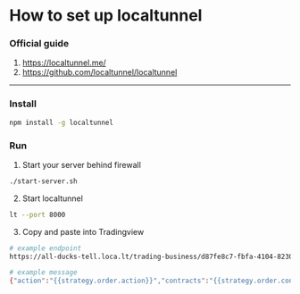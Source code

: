 # How to set up localtunnel

### Official guide
1. https://localtunnel.me/
2. https://github.com/localtunnel/localtunnel

----

### Install
```sh
npm install -g localtunnel
```

### Run
1. Start your server behind firewall
```sh
./start-server.sh
```

2. Start localtunnel
```sh
lt --port 8000
```

3. Copy and paste into Tradingview
```sh
# example endpoint
https://all-ducks-tell.loca.lt/trading-business/d87fe8c7-fbfa-4104-8230-42a0be573aae

# example message
{"action":"{{strategy.order.action}}","contracts":"{{strategy.order.contracts}}","marketPosition":"{{strategy.market_position}}","positionSize":"{{strategy.position_size}}","prevMarketPosition":"{{strategy.prev_market_position}}","price":"{{close}}","symbol":"{{ticker}}","time":"{{timenow}}"}
```
